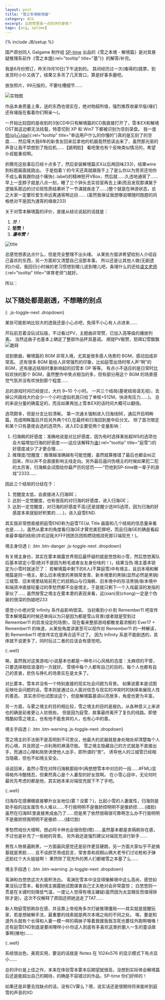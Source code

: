 ```yaml
---
layout: post
title: "雪之本境解境篇"
category: ACG
excerpt: 比怒赞更高一点的评价是啥？
tags: [acg, sptime]
---
```

{% include JB/setup %}

国产原创同人 Galgame 制作组 [SP-time](http://sp-time.com/) 出品的《雪之本境 - 解境篇》是对其悬疑推理系前作《雪之本[境](){:rel="tooltip" title="基"}》的解答/补完。

我是6月份预订，昨天(9月10日)下午送到的。
其间经历过一次(难得的)跳票，到发货时小仆又病了，结果又多吊了几天胃口，算是好事多磨吧。

放张照片，99元版的，不要吐槽细节……

![实物图]({{BASE_PATH}}/images/snowtrap1.jpg)

作品本身质量上乘，送的东西也很实在，绝对物超所值，强烈推荐收豪华版(壕们还有壕版在看着你们啊亲～)。

一开始比较囧的是收到的3张CD中只有解境篇的CD我直接打开了，雪本EX和解境OST我这边都无法挂载，特意切到 XP 和 Win7 下都被识别为空刻录盘。
我一度[担(qi)心(dai)](){:rel="tooltip" title="幸运用户什么的你懂的"}真的是忘刻了的空盘……
然后等大我6年的新舍友回来后拿他的机器竟然怒读出来了，虽然那光驱的声音让我不禁想到了拖拉机……【姚明脸】
看吧里也有个反映类似情况的，希望仆叔能重视啊。

折腾完这些事后已经十点多了，然后安装解境篇(EX以后再回味233)，结果wine到标题画面就跳出。
于是抱着<span>丫的今天还真就跟我干上了是么你以为劳资还怕你不成么看我跟你战个痛快</span>{:.label}的精神怒开VBox，然后就……久违地通宵了……
早上一歪脖子就是八点一刻，睡了三个钟头去实验室再去上课(而且发现那课属于逻辑系那边的讨论班性质结果听了一节课就疾走了……)整个就是在神游状态，总之大家一定要珍爱生命远离通宵啊远目……
(虽然我保证我想哪说哪随时跑题的风格绝对不是因为通宵的缘故233)

关于对雪本解境篇的评价，直接从结论说起的话就是：

1. *赞！*
2. **怒赞！**
3. ***瀑布赞！***

![title]({{BASE_PATH}}/images/snowtrap2.jpg)

总感觉想表达点什么，但是完全整理不出头绪。
从某些方面讲希望给别人介绍自己喜欢的东西，另一方面却又清楚自己没那本事。
所以还是让其他人做(无剧透的)介绍，我回归小时候的老习惯想到哪儿说到哪儿吧，条理什么的还给[语文老师](){:rel="tooltip" title="体育老师"}就好。

所以：

## 以下随处都是剧透，不想瞎的别点
{: .js-toggle-next .dropdown}

<div markdown="1">

某些可能影响比较大的透我还是小心点吧，免得不小心有人点进来……

开玩前忍着没玩试玩版，不过看过PV，主题曲非常赞，已加入高等级的播放列表。
当然这曲子也基本上确定了整部作品杯具基调。
顺提PV极赞，怒拜幻雪飘飘![跪拜]({{BASE_PATH}}/images/bai.gif)

说到歌曲，解境篇的 BGM 非常入境，尤其是很多感人场景的 BGM，感动加成非常高。
还有很多 BGM 能给人非常强烈的印象，比如庭雪出场时带人声“啊”的 BGM，还有接近结局时重新响起的旧雪本 OP 等等。
有点小不适应的是日常时比较欢快的那个 BGM，虽然整作中笑点相当的多，但有部分用这个 BGM 的场景感觉气氛并没有欢快到那个程度……

总的游戏时间已经提过，大约 9~10 个小时。
一共三个结局(基佬结局请无视)，去掉公共路线大约会少一个小时(虚拟机我只给了单核+512M，快进有压力……)。
总的来说分量的确蛮足的，而且如果再加上雪本EX的话时间大概可以翻倍。

选项颇多，但是分支比较清晰。
第一次通关强制进入归海线BE，通后开启明眸篇，完成明眸篇后开启另外两个ED,在最终和归海回到屋中后分叉。
除了首次限定和某个只有基佬会选的选项外，进入ED主要受两个变量影响：

1. 归海枫的好感度：准确地说是对比好感度，因为有时选择某些超WS的选项也会大幅增加归海的好感度——这应该解释为[谁](){:rel="tooltip" title="庭雪"}的好感度减少了才更合理……
2. 推理度/觉醒度：推理越准确越有可能觉醒，虽然就算推错了最后也都会纠正回来，所以并不会直接影响主线走向。另外最后逼问伪境主的时候如果犯二犯的太厉害，归海枫会试图给你最严厉的惩罚——“罚他到SP-time做一辈子的游戏”2333……

因此三个结局的分歧在于：

1. 觉醒度太低，会直接进入归海BE；
2. 达到一定觉醒度，也有很高的对归海的好感度，进入归海GE；
3. 达到一定觉醒度，对归海的好感度不高(还是提醒少选WS选项，因为归海的好感度本来就挺好积累的……)，进入庭雪END.

其实我非常想直接把庭雪END称为庭雪TE(从 Title 画面和几个结局的信息量来看也是……)，虽然从雾本的角度看归海GE才算完美犯罪吧，而且归海GE的确是看起来最幸福的结局(并欢迎我大FFF团团员团购燃烧瓶烧死那只端现充！)。

境主身份透
{: .btn .btn-danger .js-toggle-next .dropdown}

<div markdown="1">
有关境主身份，其实在雾本揭露世界观后最怀疑的就是悠悠和小雪，然后悠悠离队后基本锁定小雪(绝对不是因为粉毛或者女友身份啥的！)，结果当伪.境主基本锁定为小雪时就迷茫了：
若解境篇中剩下的6人(不算庭雪)中有境主，且旧本境和解境篇是同一境主，那么旧本境里的黑锅常舍青、新本境里的黑锅(显然必然是黑锅)江城雪、旧本境里结局前死亡的叔桐山与归海枫、旧本境中的存活黑锅/新本境中和端贤冲直接较量过的季愁然都不会是境主，于是就只剩下一个入戏最深的发指的家伙了……
虽然按雪之境主在雾本里的表现来看，这(xian)货(chong)一定是个伪装的很深的伪娘吧233

感觉小仆绝对受 Infinity 系作品影响很深。
当初看到小仆到 Remember11 吧宣传雪本解境篇的时候还单纯以为只是因为都是雪山背景(或者就是受到过 Remember11 的启发设定的场景)，现在看来整部游戏都散发着浓郁的 Ever17 + Remember11 的味道，从某些角度讲甚至可以视作对 Remember11 的一种解读，到 Remember11 吧宣传实在是再合适不过了。
因为 Infinity 系是不能剧透的，具体就不说更多了，同时玩过二者的应该会有感觉吧。
</div>
{:.well}

嘛，虽然我对这类游戏/小说基本也都是一种冬川心风格的态度：太麻烦的不管，只要选择相信浪漫的一方就好。
雪境中每个人都有自己的目的，每个人也都有自己的苦衷，悲伤与挣扎的场景实在是太多了。

对比雾本，雪本并没有一个特别直接的现实社会问题为背景。
如果说雾本是试图反映社会问题的话，雪本则是通过众人面对信念与现实的冲突时的抉择来展现人性的善恶。
其实赤印也试图谈这个，但是解境篇基调以亮居多，角度也更为丰富。

另一方面，与雾之境主的目的相比较，雪之境主的目的是报仇，从各种意义上来讲也的确是前者更让人钦佩些。
但是因为庭雪，故事最终离开了复仇的线路。即使残酷如雪之境主，也有他不能舍弃的人，也有心中的善。

境主手段透
{: .btn .btn-warning .js-toggle-next .dropdown}

<div markdown="1">

雪之境主的手法倒不是高明到不可思议，他最大的武器就是身处暗处却清楚每个人的心境，并且把这一点利用的淋漓尽致。
雪之境主隐藏自己的方式就是不直接出手，而通过心理和局势诱使他人出手，即所谓的“势”。
诱导他人的江城雪已经相当隐蔽，但也不如境主安全。

话说回来，虽然小雪在对阵归海枫那段中(再想想雪本中对应的一段……#FML)显得格外冷酷残忍，但果然真心是个人妻型的好女孩啊。
在小雪心目中，无论何时最优先考虑的都是他，其实她本来对端现充就下不了手吧。
</div>
{:.well}

归海存在感爆棚直接攀升女友地位(雾？没雾？)，比起小雪的人妻属性，归海则是助手般的战友属性令人难以……不行我明明不是傲娇控明明不是傲娇控……(揉脸)
虽然在归海BE里直接黑成由乃了……但是黑了依然很萌很可靠啊怎么办不行我明明不是傲娇控我明明不是傲娇……(揉烂脸)

季愁然戏份大增啊，想必阿卡林也会很欣慰(嗯)……虽然基本都是卖萌刷存在感，不过也是补充了一些她的背景。
另外我还是强烈建议对端现充进行斩手……

男性人物普遍刷黑，一方面画风感觉还是前作更显硬朗，另一方面大家似乎不是搞基就是黑脸……
且不谈颜艺帝成启言，常舍青和叔桐山俩大老爷们讨论枪和子弹还脸红个大头娃娃啊！
果然除了现充外的男人们都被雪之本基了么……

境主手段透
{: .btn .btn-warning .js-toggle-next .dropdown}

<div markdown="1">
鸾渊和白悠悠这次大面积洗白。
鸾渊在雪本中没显得像解境中这么高尚，感觉如果没玩过雪本，看到境主揭露她试图谋害自己丈夫绝对会非常震惊；
白悠悠则一贯是在关键时刻降低气温，一度让人觉得有境主嫌疑(虽然因为太显眼反而值得排除才是)，这次不仅解释了原因还把她送走了TAT……

新人物庭雪怒刷存在感，并且靠上帝视角多次打破推理僵局——其实就是提醒玩家，若是想破解手法，最重要的线索就是两次本境之局的不同之处。
唉，要是知道外头就有个长得和人妻一模一样的萌妹子等着救援我我冻死也要往外跑啊嗷嗷！
还有庭雪END到底是要闹哪样小仆你这人到底有多喜欢这类折磨人一生的童话故事啊(捶地)……
</div>
{:.well}

系统很出色，美观实用，要说的话就是 Notes 在 1024x576 的显示模式下有点显小……

总的评价是上佳之作，本来在体验雪本雾本后期望就很高，没想到实际体会解境篇后还是能超出自己的期待，的确是不容错过的作品，SP-time 你们好样的！

如果还是非要去找缺点的话，没有CV算么？嗯，说实话还是很期待将来能听到庭雪的声音的XD

</div>

